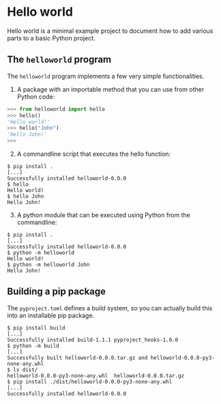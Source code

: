 # Hello world

Hello world is a minimal example project to document how to add various parts to a basic Python project.

## The `helloworld` program

The `helloworld` program implements a few very simple functionalities.

1. A package with an importable method that you can use from other Python code:

```Python
>>> from helloworld import hello
>>> hello()
'Hello world!'
>>> hello("John")
'Hello John!'
>>>
```

2. A commandline script that executes the hello function:

```shell
$ pip install .
[...]
Successfully installed helloworld-0.0.0
$ hello
Hello world!
$ hello John
Hello John!
```

3. A python module that can be executed using Python from the commandline:

```shell
$ pip install .
[...]
Successfully installed helloworld-0.0.0
$ python -m helloworld
Hello world!
$ python -m helloworld John
Hello John!
```

## Building a pip package

The `pyproject.toml` defines a build system, so you can actually build this into an installable pip package.

```shell
$ pip install build
[...]
Successfully installed build-1.1.1 pyproject_hooks-1.0.0
$ python -m build
[...]
Successfully built helloworld-0.0.0.tar.gz and helloworld-0.0.0-py3-none-any.whl
$ ls dist/
helloworld-0.0.0-py3-none-any.whl  helloworld-0.0.0.tar.gz
$ pip install ./dist/helloworld-0.0.0-py3-none-any.whl
[...]
Successfully installed helloworld-0.0.0
```
